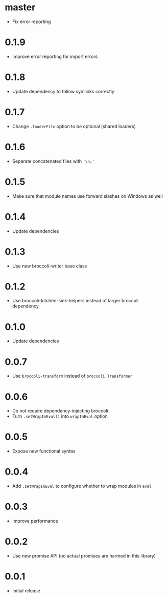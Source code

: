 # master

* Fix error reporting

# 0.1.9

* Improve error reporting for import errors

# 0.1.8

* Update dependency to follow symlinks correctly

# 0.1.7

* Change `.loaderFile` option to be optional (shared loaders)

# 0.1.6

* Separate concatenated files with `'\n;'`

# 0.1.5

* Make sure that module names use forward slashes on Windows as well

# 0.1.4

* Update dependencies

# 0.1.3

* Use new broccoli-writer base class

# 0.1.2

* Use broccoli-kitchen-sink-helpers instead of larger broccoli dependency

# 0.1.0

* Update dependencies

# 0.0.7

* Use `broccoli-transform` instead of `broccoli.Transformer`

# 0.0.6

* Do not require dependency-injecting broccoli
* Turn `.setWrapInEval()` into `wrapInEval` option

# 0.0.5

* Expose new functional syntax

# 0.0.4

* Add `.setWrapInEval` to configure whether to wrap modules in `eval`

# 0.0.3

* Improve performance

# 0.0.2

* Use new promise API (no actual promises are harmed in this library)

# 0.0.1

* Initial release
